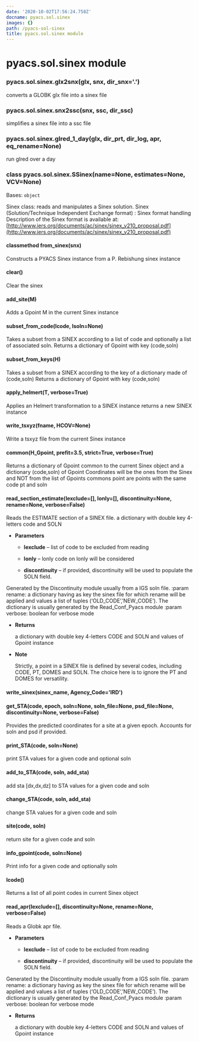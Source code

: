 ```yaml
---
date: '2020-10-02T17:56:24.758Z'
docname: pyacs.sol.sinex
images: {}
path: /pyacs-sol-sinex
title: pyacs.sol.sinex module
---
```


# pyacs.sol.sinex module


### pyacs.sol.sinex.glx2snx(glx, snx, dir_snx='.')
converts a GLOBK glx file into a sinex file


### pyacs.sol.sinex.snx2ssc(snx, ssc, dir_ssc)
simplifies a sinex file into a ssc file


### pyacs.sol.sinex.glred_1_day(glx, dir_prt, dir_log, apr, eq_rename=None)
run glred over a day


### class pyacs.sol.sinex.SSinex(name=None, estimates=None, VCV=None)
Bases: `object`

Sinex class: reads and manipulates a Sinex solution.
Sinex (Solution/Technique Independent Exchange format) : Sinex format handling
Description of the Sinex format is available at:
[http://www.iers.org/documents/ac/sinex/sinex_v210_proposal.pdf](http://www.iers.org/documents/ac/sinex/sinex_v210_proposal.pdf)


#### classmethod from_sinex(snx)
Constructs a PYACS Sinex instance from a P. Rebishung sinex instance


#### clear()
Clear the sinex


#### add_site(M)
Adds a Gpoint M in the current Sinex instance


#### subset_from_code(lcode, lsoln=None)
Takes a subset from a SINEX according to a list of code and optionally a list of associated soln.
Returns a dictionary of Gpoint with key (code,soln)


#### subset_from_keys(H)
Takes a subset from a SINEX according to the key of a dictionary made of (code,soln)
Returns a dictionary of Gpoint with key (code,soln)


#### apply_helmert(T, verbose=True)
Applies an Helmert transformation to a SINEX instance
returns a new SINEX instance


#### write_tsxyz(fname, HCOV=None)
Write a tsxyz file from the current Sinex instance


#### common(H_Gpoint, prefit=3.5, strict=True, verbose=True)
Returns a dictionary of Gpoint common to the current Sinex object and a dictionary (code,soln) of Gpoint
Coordinates will be the ones from the Sinex and NOT from the list of Gpoints
commons point are points with the same code pt and soln


#### read_section_estimate(lexclude=[], lonly=[], discontinuity=None, rename=None, verbose=False)
Reads the ESTIMATE section of a SINEX file.
a dictionary with double key 4-letters code and SOLN


* **Parameters**

    
    * **lexclude** – list of code to be excluded from reading


    * **lonly** – lonly code on lonly will be considered


    * **discontinuity** – if provided, discontinuity will be used to populate the SOLN field.


Generated by the Discontinuity module usually from a IGS soln file.
:param rename: a dictionary having as key the sinex file for which rename will be applied and         values a list of tuples (‘OLD_CODE’,’NEW_CODE’). The dictionary is usually generated by the Read_Conf_Pyacs module
:param verbose: boolean for verbose mode


* **Returns**

    a dictionary with double key 4-letters CODE and SOLN and values of Gpoint instance



* **Note**

    Strictly, a point in a SINEX file is defined by several codes, including CODE, PT, DOMES and SOLN.        The choice here is to ignore the PT and DOMES for versatility.



#### write_sinex(sinex_name, Agency_Code='IRD')

#### get_STA(code, epoch, soln=None, soln_file=None, psd_file=None, discontinuity=None, verbose=False)
Provides the predicted coordinates for a site at a given epoch. Accounts for soln and psd if provided.


#### print_STA(code, soln=None)
print STA values for a given code and optional soln


#### add_to_STA(code, soln, add_sta)
add sta [dx,dx,dz] to STA values for a given code and soln


#### change_STA(code, soln, add_sta)
change STA values for a given code and soln


#### site(code, soln)
return site for a given code and soln


#### info_gpoint(code, soln=None)
Print info for a given code and optionally soln


#### lcode()
Returns a list of all point codes in current Sinex object


#### read_apr(lexclude=[], discontinuity=None, rename=None, verbose=False)
Reads a Globk apr file.


* **Parameters**

    
    * **lexclude** – list of code to be excluded from reading


    * **discontinuity** – if provided, discontinuity will be used to populate the SOLN field.


Generated by the Discontinuity module usually from a IGS soln file.
:param rename: a dictionary having as key the sinex file for which rename will be applied and         values a list of tuples (‘OLD_CODE’,’NEW_CODE’). The dictionary is usually generated by the Read_Conf_Pyacs module
:param verbose: boolean for verbose mode


* **Returns**

    a dictionary with double key 4-letters CODE and SOLN and values of Gpoint instance

